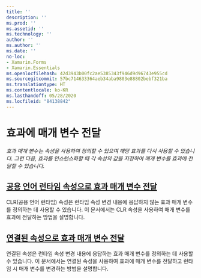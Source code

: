 ```yaml
---
title: ''
description: ''
ms.prod: ''
ms.assetid: ''
ms.technology: ''
author: ''
ms.author: ''
ms.date: ''
no-loc:
- Xamarin.Forms
- Xamarin.Essentials
ms.openlocfilehash: 42d3943b00fc2ae5385343f946d9d96743e955cd
ms.sourcegitcommit: 57bc714633364aeb34aba9803e88802bebf321ba
ms.translationtype: HT
ms.contentlocale: ko-KR
ms.lasthandoff: 05/28/2020
ms.locfileid: "84138842"
---
```

# <a name="passing-parameters-to-an-effect"></a>효과에 매개 변수 전달

_효과 매개 변수는 속성을 사용하여 정의할 수 있으며 해당 효과를 다시 사용할 수 있습니다. 그런 다음, 효과를 인스턴스화할 때 각 속성의 값을 지정하여 매개 변수를 효과에 전달할 수 있습니다._

## <a name="passing-effect-parameters-as-common-language-runtime-properties"></a>[공용 언어 런타임 속성으로 효과 매개 변수 전달](clr-properties.md)

CLR(공용 언어 런타임) 속성은 런타임 속성 변경 내용에 응답하지 않는 효과 매개 변수를 정의하는 데 사용할 수 있습니다. 이 문서에서는 CLR 속성을 사용하여 매개 변수를 효과에 전달하는 방법을 설명합니다.

## <a name="passing-effect-parameters-as-attached-properties"></a>[연결된 속성으로 효과 매개 변수 전달](attached-properties.md)

연결된 속성은 런타임 속성 변경 내용에 응답하는 효과 매개 변수를 정의하는 데 사용할 수 있습니다. 이 문서에서는 연결된 속성을 사용하여 효과에 매개 변수를 전달하고 런타임 시 매개 변수를 변경하는 방법을 설명합니다.
